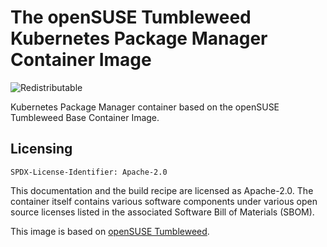 # The openSUSE Tumbleweed Kubernetes Package Manager Container Image
![Redistributable](https://img.shields.io/badge/Redistributable-Yes-green)


Kubernetes Package Manager container based on the openSUSE Tumbleweed Base Container Image.

## Licensing

`SPDX-License-Identifier: Apache-2.0`

This documentation and the build recipe are licensed as Apache-2.0.
The container itself contains various software components under various open source licenses listed in the associated
Software Bill of Materials (SBOM).

This image is based on [openSUSE Tumbleweed](https://get.opensuse.org/tumbleweed/).
